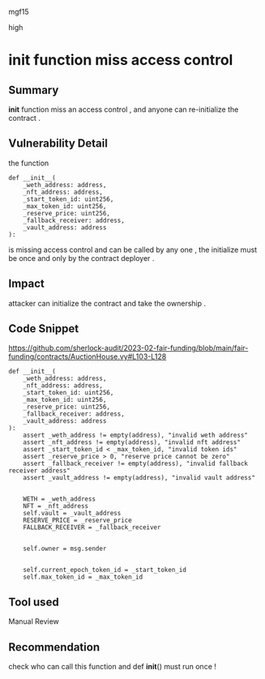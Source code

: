 mgf15

high

# __init__ function miss access control

## Summary
__init__ function miss an access control , and anyone can re-initialize the contract .
## Vulnerability Detail
the function 
```vy
def __init__(
    _weth_address: address,
    _nft_address: address,
    _start_token_id: uint256,
    _max_token_id: uint256,
    _reserve_price: uint256,
    _fallback_receiver: address,
    _vault_address: address
):
```
is missing access control and can be called by any one , the initialize must be once and only by the contract deployer . 
## Impact
attacker can initialize the contract and take the ownership .
## Code Snippet
https://github.com/sherlock-audit/2023-02-fair-funding/blob/main/fair-funding/contracts/AuctionHouse.vy#L103-L128
```vy
def __init__(
    _weth_address: address,
    _nft_address: address,
    _start_token_id: uint256,
    _max_token_id: uint256,
    _reserve_price: uint256,
    _fallback_receiver: address,
    _vault_address: address
):
    assert _weth_address != empty(address), "invalid weth address"
    assert _nft_address != empty(address), "invalid nft address"
    assert _start_token_id < _max_token_id, "invalid token ids"
    assert _reserve_price > 0, "reserve price cannot be zero"
    assert _fallback_receiver != empty(address), "invalid fallback receiver address"
    assert _vault_address != empty(address), "invalid vault address"


    WETH = _weth_address
    NFT = _nft_address
    self.vault = _vault_address
    RESERVE_PRICE = _reserve_price
    FALLBACK_RECEIVER = _fallback_receiver


    self.owner = msg.sender


    self.current_epoch_token_id = _start_token_id
    self.max_token_id = _max_token_id
```
## Tool used

Manual Review

## Recommendation
check who can call this function and def __init__() must run once ! 